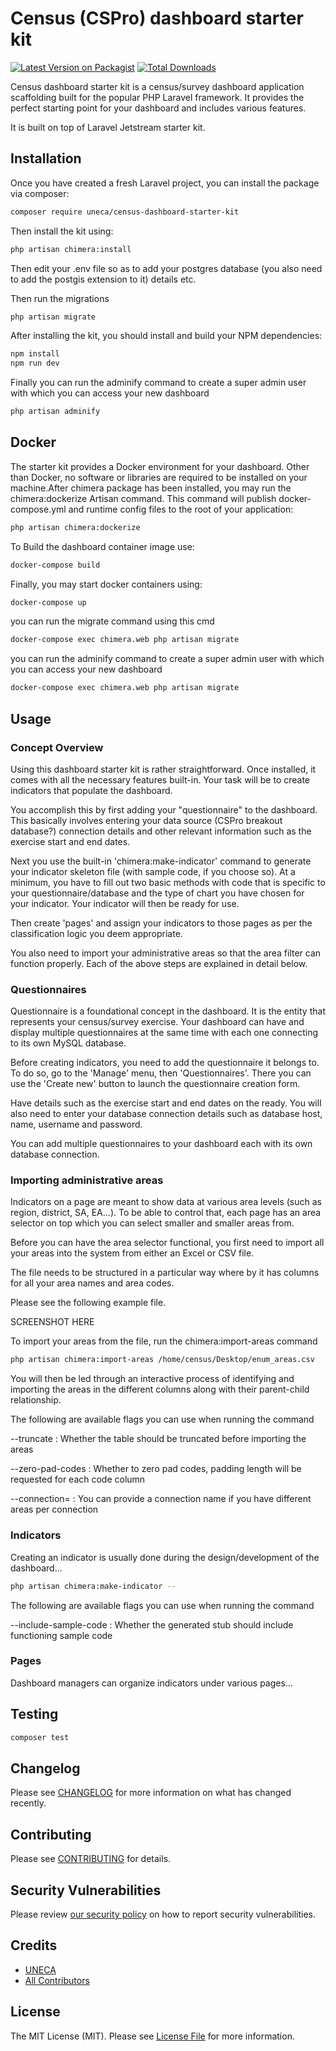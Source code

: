 # Census (CSPro) dashboard starter kit

[![Latest Version on Packagist](https://img.shields.io/packagist/v/uneca/census-dashboard-starter-kit.svg?style=flat-square)](https://packagist.org/packages/uneca/census-dashboard-starter-kit)
[![Total Downloads](https://img.shields.io/packagist/dt/uneca/census-dashboard-starter-kit.svg?style=flat-square)](https://packagist.org/packages/uneca/census-dashboard-starter-kit)

Census dashboard starter kit is a census/survey dashboard application scaffolding built for the popular PHP Laravel framework. It provides the perfect starting point for your dashboard and includes various features.

It is built on top of Laravel Jetstream starter kit.

## Installation

Once you have created a fresh Laravel project, you can install the package via composer:

```bash
composer require uneca/census-dashboard-starter-kit
```

Then install the kit using:

```bash
php artisan chimera:install
```

Then edit your .env file so as to add your postgres database (you also need to add the postgis extension to it) details etc.

Then run the migrations

```bash
php artisan migrate
```

After installing the kit, you should install and build your NPM dependencies:
```bash
npm install
npm run dev
```

Finally you can run the adminify command to create a super admin user with which you can access your new dashboard
```bash
php artisan adminify
```
## Docker
The starter kit provides a Docker environment for your dashboard. Other than Docker, no software or libraries are required to be installed on your machine.After chimera package has been installed, you may run the chimera:dockerize Artisan command. This command will publish docker-compose.yml and runtime config files to the root of your application:

```bash
php artisan chimera:dockerize
```
To Build the dashboard container image use:

```bash
docker-compose build
```

Finally, you may start docker containers using:

```bash
docker-compose up
```


you can run the migrate command using this cmd
```bash
docker-compose exec chimera.web php artisan migrate
```
you can run the adminify command to create a super admin user with which you can access your new dashboard

```bash
docker-compose exec chimera.web php artisan migrate
```

## Usage

### Concept Overview
Using this dashboard starter kit is rather straightforward. Once installed, it comes with all the necessary features built-in. 
Your task will be to create indicators that populate the dashboard.

You accomplish this by first adding your "questionnaire" to the dashboard. This basically involves entering your data source (CSPro breakout database?) connection
details and other relevant information such as the exercise start and end dates.

Next you use the built-in 'chimera:make-indicator' command to generate your indicator skeleton file (with sample code, if you choose so). At a minimum, you have to 
fill out two basic methods with code that is specific to your questionnaire/database and the type of chart you have chosen for your indicator. Your indicator will then be ready for use.

Then create 'pages' and assign your indicators to those pages as per the classification logic you deem appropriate.

You also need to import your administrative areas so that the area filter can function properly.
Each of the above steps are explained in detail below.

### Questionnaires
Questionnaire is a foundational concept in the dashboard. It is the entity that represents your census/survey exercise. Your dashboard can have 
and display multiple questionnaires at the same time with each one connecting to its own MySQL database.

Before creating indicators, you need to add the questionnaire it belongs to. To do so, go to the 'Manage' menu, then 'Questionnaires'. There you can use the 'Create new' button to launch the questionnaire creation form.

Have details such as the exercise start and end dates on the ready. You will also need to enter your database connection details such as database host, name, username and password.

You can add multiple questionnaires to your dashboard each with its own database connection.

### Importing administrative areas
Indicators on a page are meant to show data at various area levels (such as region, district, SA, EA...). To be able to control that, each page has an area selector
on top which you can select smaller and smaller areas from.

Before you can have the area selector functional, you first need to import all your areas into the system from either an Excel or CSV file.

The file needs to be structured in a particular way where by it has columns for all your area names and area codes.

Please see the following example file.

SCREENSHOT HERE

To import your areas from the file, run the chimera:import-areas command

```bash
php artisan chimera:import-areas /home/census/Desktop/enum_areas.csv
```

You will then be led through an interactive process of identifying and importing the areas in the different columns along with their parent-child relationship.

The following are available flags you can use when running the command

--truncate : Whether the table should be truncated before importing the areas

--zero-pad-codes : Whether to zero pad codes, padding length will be requested for each code column

--connection= : You can provide a connection name if you have different areas per connection


### Indicators
Creating an indicator is usually done during the design/development of the dashboard...
```bash
php artisan chimera:make-indicator --
```

The following are available flags you can use when running the command

--include-sample-code : Whether the generated stub should include functioning sample code

### Pages
Dashboard managers can organize indicators under various pages...



## Testing

```bash
composer test
```

## Changelog

Please see [CHANGELOG](CHANGELOG.md) for more information on what has changed recently.

## Contributing

Please see [CONTRIBUTING](.github/CONTRIBUTING.md) for details.

## Security Vulnerabilities

Please review [our security policy](../../security/policy) on how to report security vulnerabilities.

## Credits

- [UNECA](https://github.com/tech-acs)
- [All Contributors](../../contributors)

## License

The MIT License (MIT). Please see [License File](LICENSE.md) for more information.
